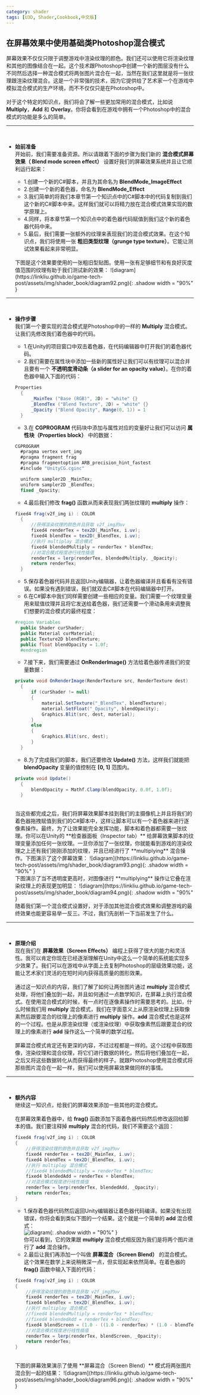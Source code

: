 ```yaml
---
category: shader
tags: [U3D, Shader,Cookbook,中文版]
---
```


## 在屏幕效果中使用基础类Photoshop混合模式   
屏幕效果不仅仅只限于调整游戏中渲染纹理的颜色。我们还可以使用它将渲染纹理和其他的图像结合在一起。这个技术跟Photoshop中创建一个新的图层没有什么不同然后选择一种混合模式将两张图片混合在一起，当然在我们这里就是将一张纹理跟渲染纹理混合。这是一个非常强的技术，因为它提供给了艺术家一个在游戏中模拟混合模式的生产环境，而不不仅仅只是在Photoshop中。   
<br>
对于这个特定的知识点，我们将会了解一些更加常用的混合模式，比如说 **Multiply**，**Add** 和 **Overlay**。你将会看到在游戏中拥有一个Photoshop中的混合模式的功能是多么的简单。   


***
<br>

- **始前准备**   
  开始前，我们需要准备资源。所以请跟着下面的步骤为我们新的 **混合模式屏幕效果（ Blend mode screen effect）** 设置好我们的屏幕效果系统并且让它顺利运行起来：   
  - 1.创建一个新的C#脚本，并且为其命名为 **BlendMode_ImageEffect**
  - 2.创建一个新的着色器，命名为 **BlendMode_Effect**
  - 3.我们简单的将我们本章节第一个知识点中的C#脚本中的代码复制到我们这个新的C#脚本中来。这样我们就可以将精力放在混合模式效果实现的数学原理上。
  - 4.同样，将本章节第一个知识点中的着色器代码赋值到我们这个新的着色器代码中来。
  - 5.最后，我们需要一张额外的纹理来表现我们的混合模式效果。在这个知识点，我们将使用一张 **粗旧类型纹理（grunge type texture）**。它能让测试效果看起来非常明显。

  <br>
  下图是这个效果要使用的一张粗旧型贴图。使用一张有足够细节和有良好灰度值范围的纹理有助于我们测试新的效果：
  ![diagram](https://linkliu.github.io/game-tech-post/assets/img/shader_book/diagram92.png){:  .shadow width = "90%" }   


***
<br>

- **操作步骤**   
  我们第一个要实现的混合模式是Photoshop中的一样的 **Multiply** 混合模式。让我们先修改我们着色器中的代码。
  - 1.在Unity的项目窗口中双击着色器，在代码编辑器中打开我们的着色器代码。
  - 2.我们需要在属性块中添加一些新的属性好让我们可以有纹理可以混合并且要有一个 **不透明度滑动条（a slider for an opacity value）**。在你的着色器中输入下面的代码：   
  ```c#
  Properties
    {
        _MainTex ("Base (RGB)", 2D) = "white" {}
        _BlendTex ("Blend Texture", 2D) = "white" {}
        _Opacity ("Blend Opacity", Range(0, 1)) = 1
    }
  ```
  - 3.在 **CGPROGRAM** 代码块中添加与属性对应的变量好让我们可以访问 **属性块（Properties block）** 中的数据：   
  ```c#
  CGPROGRAM
    #pragma vertex vert_img
    #pragma fragment frag
    #pragma fragmentoption ARB_precision_hint_fastest
    #include "UnityCG.cginc"

    uniform sampler2D _MainTex;
    uniform sampler2D _BlendTex;
    fixed _Opacity;
  ```
  - 4.最后我们修改 **frag()** 函数从而来表现我们两张纹理的 **multiply** 操作：   
  ```c#
  fixed4 frag(v2f_img i) : COLOR
    {
        //获得渲染纹理的颜色并且获取 v2f_img的uv
        fixed4 renderTex = tex2D(_MainTex, i.uv);
        fixed4 blendTex = tex2D(_BlendTex, i.uv);
        //执行 multiplay 混合模式
        fixed4 blendedMultiply = renderTex * blendTex;
        //对混合模式程度进行线性插值
        renderTex = lerp(renderTex, blendedMultiply, _Opacity);
        return renderTex;
    }
  ```
  - 5.保存着色器代码并且返回Unity编辑器，让着色器编译并且看看有没有错误。如果没有遇到错误，我们就双击C#脚本在代码编辑器中打开。
  - 6.在C#脚本中我们同样需要创建一些相应的变量。我们需要一个纹理变量用来赋值纹理并且将它发送给着色器，我们还需要一个滑动条用来调整我们想要的混合模式的最终程度：   
  ```c#
  #region Variables
    public Shader curShader;
    public Material curMaterial;
    public Texture2D blendTexture;
    public float blendOpacity = 1.0f;
    #endregion
  ```
  - 7.接下来，我们需要通过 **OnRenderImage()** 方法给着色器传递我们的变量数据：   
  ```c#
  private void OnRenderImage(RenderTexture src, RenderTexture dest)
    {
        if (curShader != null)
        {
            material.SetTexture("_BlendTex", blendTexture);
            material.SetFloat("_Opacity", blendOpacity);
            Graphics.Blit(src, dest, material);
        }
        else
        {
            Graphics.Blit(src, dest);
        }
    }
  ```
  - 8.为了完成我们的脚本，我们还要修改 **Update()** 方法，这样我们就能把 **blendOpacity** 变量的值控制在 **[0, 1]** 范围内。   
  ```c#
  private void Update()
    {
        blendOpacity = Mathf.Clamp(blendOpacity, 0.0f, 1.0f);
    }
  ```   

  <br>
  当这些都完成之后，我们将屏幕效果脚本挂到我们的主摄像机上并且将我们的着色器拖拽赋值到我们的C#脚本中，这样让脚本可以有一个着色器来进行逐像素操作。最终，为了让效果能完全发挥功能，脚本和着色器都需要一张纹理。你可以在Unity的 **检查器面板（Inspector tab）** 给屏幕效果脚本的纹理变量添加任何一张纹理。一旦你添加了一张纹理，你就能看到游戏的渲染纹理之上还有我们刚刚添加的纹理，并且已经进行了 **multiplying** 混合操作。下图演示了这个屏幕效果：   
  ![diagram](https://linkliu.github.io/game-tech-post/assets/img/shader_book/diagram93.png){:  .shadow width = "90%" }   
  <br>
  下图演示了当不透明度更高时，对图像进行 **multiplying** 操作让它叠在渲染纹理上的表现更加明显：   
  ![diagram](https://linkliu.github.io/game-tech-post/assets/img/shader_book/diagram94.png){:  .shadow width = "90%" }   
  <br>
  随着我们第一个混合模式设置好，对于添加其他混合模式效果和调整游戏的最终效果也能更容易举一反三。不过，我们先剖析一下当前发生了什么。

***
<br>

- **原理介绍**   
  现在我们在 **屏幕效果（Screen Effects）** 编程上获得了很大的能力和灵活性。我可以肯定你现在已经逐渐理解在Unity中这么一个简单的系统能实现多少效果了。我们可以在游戏中从字面上去复制Photoshop的层级效果功能，这能让艺术家们灵活的在短时间内获得高质量的图形效果。   
  <br>
  通过这一知识点的内容，我们了解了如何让两张图片通过 **multiply** 混合模式处理，将他们叠加到一起，并且如何通过一点数学知识，在屏幕上执行混合模式。在使用混合模式的时候，有一点时在逐像素操作时需要思考的。比如，什么时候我们用 **multiply** 混合模式，我们在字面意义上从原渲染纹理上获取像素然后跟要混合的纹理上的像素进行 **multiply** 操作。**add** 混合模式也是这样的一个过程。也是从原渲染纹理（或渲染纹理）中获取像素然后跟要混合的纹理上的像素进行 **add** 操作这么一个简单的数学过程。   
  <br>
  屏幕混合模式肯定还有更深的内容，不过过程都是一样的。这个过程中获取图像，渲染纹理和混合纹理，将它们进行数据的转化，然后将他们叠加在一起，之后又将这些数据转化从而获得最终的样子。就跟Photoshop使用混合模式将那些图片混合在一起一样，我们可以使用屏幕效果做同样的事情。   



***
<br>

- **额外内容**   
  继续这一知识点，给我们的屏幕效果添加一些其他的混合模式。   
  <br>
  在屏幕效果着色器中，给 **frag()** 函数添加下面着色器代码然后修改返回给脚本的值。我们要注释掉 **multiply** 混合的代码，我们不需要这个返回：   
  ```c#
  fixed4 frag(v2f_img i) : COLOR
  {
      //获得渲染纹理的颜色并且获取 v2f_img的uv
      fixed4 renderTex = tex2D(_MainTex, i.uv);
      fixed4 blendTex = tex2D(_BlendTex, i.uv);
      //执行 multiplay 混合模式
      //fixed4 blendedMultiply = renderTex * blendTex;
      fixed4 blendedAdd = renderTex + blendTex;
      //对混合模式程度进行线性插值
      renderTex = lerp(renderTex, blendedAdd, _Opacity);
      return renderTex;
  }
  ```   
  - 1.保存着色器代码然后返回Unity编辑器让着色器代码编译。如果没有出现错误，你将会看到类似下图的一个结果。这个就是一个简单的 **add** 混合模式：   
  ![diagram](https://linkliu.github.io/game-tech-post/assets/img/shader_book/diagram95.png){:  .shadow width = "90%" }   
  你可以看到，它的效果跟 **multiply** 混合模式相反因为我们是将两个图片进行了 **add** 混合操作。
  - 2.最后让我们再添加一个叫做 **屏幕混合（Screen Blend）** 的混合模式。这个效果在数学上来说稍微深一点，但实现起来依然简单。在着色器的 **frag()** 函数中输入下面的代码：   
  ```c#
  fixed4 frag(v2f_img i) : COLOR
  {
      //获得渲染纹理的颜色并且获取 v2f_img的uv
      fixed4 renderTex = tex2D(_MainTex, i.uv);
      fixed4 blendTex = tex2D(_BlendTex, i.uv);
      //执行 multiplay 混合模式
      //fixed4 blendedMultiply = renderTex * blendTex;
      //fixed4 blendedAdd = renderTex + blendTex;
      fixed4 blendScreen = (1.0 - ((1.0 - renderTex) * (1.0 - blendTex)));
      //对混合模式程度进行线性插值
      renderTex = lerp(renderTex, blendScreen, _Opacity);
      return renderTex;
  }
  ```

  <br>
  下图的屏幕效果演示了使用 **屏幕混合（Screen Blend）** 模式将两张图片混合到一起的结果：   
  ![diagram](https://linkliu.github.io/game-tech-post/assets/img/shader_book/diagram96.png){:  .shadow width = "90%" }   
